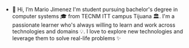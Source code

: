 - 👋 Hi, I’m Mario Jimenez
I'm student pursuing bachelor's degree in computer systems 🎓 from TECNM ITT campus Tijuana 🏛. I'm a passionate learner who's always willing to learn and work across technologies and domains 💡. I love to explore new technologies and leverage them to solve real-life problems ✨
